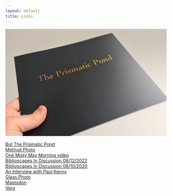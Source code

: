 ```yaml
---
layout: default
title: Links
---
```


[![Buy The Prismatic Pond](books/the-prismatic-pond-01.webp "The Prismatic Pond book cover")](https://methodphotopress.co.uk)

<div class="links">
	<a href="https://https://methodphotopress.co.uk">
		But The Prismatic Pond
	</a>
<div>

<div class="links">
	<a href="https://method.photo">
		Method Photo
	</a>
<div>

<div class="links">
	<a href="https://vimeo.com/449190135">
		One Misty May Morning video
	</a>
</div>

<div class="links">
	<a href="https://biblioscapes.com/in-discussion/richard-earney-1">
		Biblioscapes In Discussion 08/12/2022
	</a>
</div>

<div class="links">
	<a href="https://biblioscapes.com/in-discussion/richard-earney">
		Biblioscapes In Discussion 08/10/2020
	</a>
</div>

<div class="links">
	<a href="https://method.photo/blog/2019/7/2/an-interview-with-paul-kenny">
		An Interview with Paul Kenny
	</a>
</div>

<div class="links">
	<a href="https://glass.photo/methodphoto">
		Glass.Photo
	</a>	
</div>

<div class="links">
	<a href="https://toot.community/@methodphoto">
		Mastodon
	</a>
</div>

<div class="links">
	<a href=""https://vero.co/methodphoto">
		Vero
	</a>
</div>
